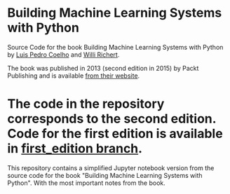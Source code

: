 Building Machine Learning Systems with Python
=============================================

Source Code for the book Building Machine Learning Systems with Python by [Luis
Pedro Coelho](http://luispedro.org) and [Willi Richert](http://twotoreal.com).

The book was published in 2013 (second edition in 2015) by Packt Publishing and
is available [from their
website](http://www.packtpub.com/building-machine-learning-systems-with-python/book).

The code in the repository corresponds to the second edition. Code for the
first edition is available in [first\_edition
branch](https://github.com/luispedro/BuildingMachineLearningSystemsWithPython/tree/first_edition).
==================================================================================================

This repository contains a simplified Jupyter notebook version from the source code for the book "Building Machine Learning Systems with Python". With the most important notes from the book.

